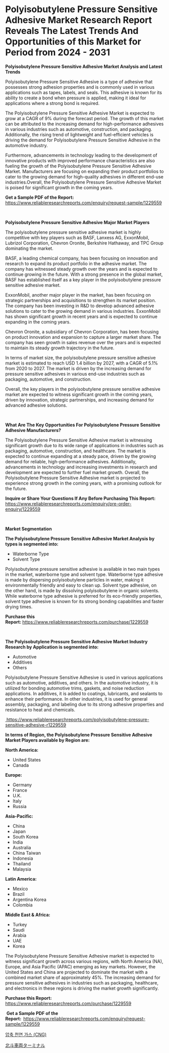 <p><h1>Polyisobutylene Pressure Sensitive Adhesive Market Research Report Reveals The Latest Trends And Opportunities of this Market for Period from 2024 - 2031</h1></p><p><strong>Polyisobutylene Pressure Sensitive Adhesive Market Analysis and Latest Trends</strong></p>
<p><p>Polyisobutylene Pressure Sensitive Adhesive is a type of adhesive that possesses strong adhesion properties and is commonly used in various applications such as tapes, labels, and seals. This adhesive is known for its ability to create a bond when pressure is applied, making it ideal for applications where a strong bond is required.</p><p>The Polyisobutylene Pressure Sensitive Adhesive Market is expected to grow at a CAGR of 9% during the forecast period. The growth of this market can be attributed to the increasing demand for high-performance adhesives in various industries such as automotive, construction, and packaging. Additionally, the rising trend of lightweight and fuel-efficient vehicles is driving the demand for Polyisobutylene Pressure Sensitive Adhesive in the automotive industry.</p><p>Furthermore, advancements in technology leading to the development of innovative products with improved performance characteristics are also fueling the growth of the Polyisobutylene Pressure Sensitive Adhesive Market. Manufacturers are focusing on expanding their product portfolios to cater to the growing demand for high-quality adhesives in different end-use industries.Overall, the Polyisobutylene Pressure Sensitive Adhesive Market is poised for significant growth in the coming years.</p></p>
<p><strong>Get a Sample PDF of the Report:&nbsp;</strong> <a href="https://www.reliableresearchreports.com/enquiry/request-sample/1229559">https://www.reliableresearchreports.com/enquiry/request-sample/1229559</a></p>
<p>&nbsp;</p>
<p><strong>Polyisobutylene Pressure Sensitive Adhesive Major Market Players</strong></p>
<p><p>The polyisobutylene pressure sensitive adhesive market is highly competitive with key players such as BASF, Lanxess AG, ExxonMobil, Lubrizol Corporation, Chevron Oronite, Berkshire Hathaway, and TPC Group dominating the market.</p><p>BASF, a leading chemical company, has been focusing on innovation and research to expand its product portfolio in the adhesive market. The company has witnessed steady growth over the years and is expected to continue growing in the future. With a strong presence in the global market, BASF has established itself as a key player in the polyisobutylene pressure sensitive adhesive market.</p><p>ExxonMobil, another major player in the market, has been focusing on strategic partnerships and acquisitions to strengthen its market position. The company has been investing in R&D to develop advanced adhesive solutions to cater to the growing demand in various industries. ExxonMobil has shown significant growth in recent years and is expected to continue expanding in the coming years.</p><p>Chevron Oronite, a subsidiary of Chevron Corporation, has been focusing on product innovation and expansion to capture a larger market share. The company has seen growth in sales revenue over the years and is expected to maintain its steady growth trajectory in the future.</p><p>In terms of market size, the polyisobutylene pressure sensitive adhesive market is estimated to reach USD 1.4 billion by 2027, with a CAGR of 5.1% from 2020 to 2027. The market is driven by the increasing demand for pressure sensitive adhesives in various end-use industries such as packaging, automotive, and construction.</p><p>Overall, the key players in the polyisobutylene pressure sensitive adhesive market are expected to witness significant growth in the coming years, driven by innovation, strategic partnerships, and increasing demand for advanced adhesive solutions.</p></p>
<p>&nbsp;</p>
<p><strong>What Are The Key Opportunities For Polyisobutylene Pressure Sensitive Adhesive Manufacturers?</strong></p>
<p><p>The Polyisobutylene Pressure Sensitive Adhesive market is witnessing significant growth due to its wide range of applications in industries such as packaging, automotive, construction, and healthcare. The market is expected to continue expanding at a steady pace, driven by the growing demand for reliable, high-performance adhesives. Additionally, advancements in technology and increasing investments in research and development are expected to further fuel market growth. Overall, the Polyisobutylene Pressure Sensitive Adhesive market is projected to experience strong growth in the coming years, with a promising outlook for the future.</p></p>
<p><strong>Inquire or Share Your Questions If Any Before Purchasing This Report:</strong> <a href="https://www.reliableresearchreports.com/enquiry/pre-order-enquiry/1229559">https://www.reliableresearchreports.com/enquiry/pre-order-enquiry/1229559</a></p>
<p>&nbsp;</p>
<p><strong>Market Segmentation</strong></p>
<p><strong>The Polyisobutylene Pressure Sensitive Adhesive Market Analysis by types is segmented into:</strong></p>
<p><ul><li>Waterborne Type</li><li>Solvent Type</li></ul></p>
<p><p>Polyisobutylene pressure sensitive adhesive is available in two main types in the market, waterborne type and solvent type. Waterborne type adhesive is made by dispersing polyisobutylene particles in water, making it environmentally friendly and easy to clean up. Solvent type adhesive, on the other hand, is made by dissolving polyisobutylene in organic solvents. While waterborne type adhesive is preferred for its eco-friendly properties, solvent type adhesive is known for its strong bonding capabilities and faster drying times.</p></p>
<p><strong>Purchase this Report:&nbsp;</strong><a href="https://www.reliableresearchreports.com/purchase/1229559">https://www.reliableresearchreports.com/purchase/1229559</a></p>
<p>&nbsp;</p>
<p><strong>The Polyisobutylene Pressure Sensitive Adhesive Market Industry Research by Application is segmented into:</strong></p>
<p><ul><li>Automotive</li><li>Additives</li><li>Others</li></ul></p>
<p><p>Polyisobutylene Pressure Sensitive Adhesive is used in various applications such as automotive, additives, and others. In the automotive industry, it is utilized for bonding automotive trims, gaskets, and noise reduction applications. In additives, it is added to coatings, lubricants, and sealants to enhance their performance. In other industries, it is used for general assembly, packaging, and labeling due to its strong adhesive properties and resistance to heat and chemicals.</p></p>
<p><a href="https://www.reliableresearchreports.com/polyisobutylene-pressure-sensitive-adhesive-r1229559">&nbsp;https://www.reliableresearchreports.com/polyisobutylene-pressure-sensitive-adhesive-r1229559</a></p>
<p><strong>In terms of Region, the Polyisobutylene Pressure Sensitive Adhesive Market Players available by Region are:</strong></p>
<p>
    <p> <strong> North America: </strong>
        <ul>
            <li>United States</li>
            <li>Canada</li>
        </ul>
        </p> 
    <p> <strong> Europe: </strong>
        <ul>
            <li>Germany</li>
            <li>France</li>
            <li>U.K.</li>
            <li>Italy</li>
            <li>Russia</li>
        </ul>
        </p> 
    <p> <strong> Asia-Pacific: </strong>
        <ul>
            <li>China</li>
            <li>Japan</li>
            <li>South Korea</li>
            <li>India</li>
            <li>Australia</li>
            <li>China Taiwan</li>
            <li>Indonesia</li>
            <li>Thailand</li>
            <li>Malaysia</li>
        </ul>
        </p> 
    <p> <strong> Latin America: </strong>
        <ul>
            <li>Mexico</li>
            <li>Brazil</li>
            <li>Argentina Korea</li>
            <li>Colombia</li>
        </ul>
        </p> 
    <p> <strong> Middle East & Africa: </strong>
        <ul>
            <li>Turkey</li>
            <li>Saudi</li>
            <li>Arabia</li>
            <li>UAE</li>
            <li>Korea</li>
        </ul>
    </p>
    </p>
<p><p>The Polyisobutylene Pressure Sensitive Adhesive market is expected to witness significant growth across various regions, with North America (NA), Europe, and Asia Pacific (APAC) emerging as key markets. However, the United States and China are projected to dominate the market with a combined market share of approximately 45%. The increasing demand for pressure sensitive adhesives in industries such as packaging, healthcare, and electronics in these regions is driving the market growth significantly.</p></p>
<p><strong>Purchase this Report: </strong><a href="https://www.reliableresearchreports.com/purchase/1229559">https://www.reliableresearchreports.com/purchase/1229559</a></p>
<p>&nbsp;<strong>Get a Sample PDF of the Report:&nbsp;&nbsp;</strong><a href="https://www.reliableresearchreports.com/enquiry/request-sample/1229559">https://www.reliableresearchreports.com/enquiry/request-sample/1229559</a></p>
<p><strong></strong></p>
<p><p><a href="https://medium.com/@karenturner47/%EA%B8%80%EB%A1%9C%EB%B2%8C-%EC%95%95%EC%B6%95-%EC%B2%9C%EC%97%B0-%EA%B0%80%EC%8A%A4-cng-%EC%8B%9C%EC%9E%A5-%EA%B7%9C%EB%AA%A8%EB%8A%94-%EC%82%B0%EC%97%85-%EC%A0%84%EB%A7%9D%EC%97%90-%EB%94%B0%EB%A5%B4%EB%A9%B4-2024%EB%85%84%EB%B6%80%ED%84%B0-2031%EB%85%84%EA%B9%8C%EC%A7%80-%EC%9D%98-cagr%EC%9D%84-%EA%B2%BD%ED%97%98%ED%95%A0-%EA%B2%83%EC%9C%BC%EB%A1%9C-%EC%98%88%EC%83%81%EB%90%A9%EB%8B%88%EB%8B%A4-11494fe4829d">압축 천연 가스 (CNG)</a></p><p><a href="https://medium.com/@hazelnutt83/%E3%83%99%E3%82%A4%E3%83%89%E3%82%A6%E8%BB%8A%E4%B8%A1%E7%AB%AF%E6%9C%AB%E5%B8%82%E5%A0%B4%E8%AA%BF%E6%9F%BB-%E7%94%A3%E6%A5%AD%E9%80%B2%E5%8C%96%E3%81%8A%E3%82%88%E3%81%B32031%E5%B9%B4%E3%81%BE%E3%81%A7%E3%81%AE%E4%BA%88%E6%B8%AC-b32c1d9a9012">北斗車両ターミナル</a></p></p>